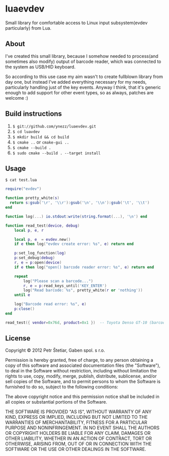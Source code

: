 # luaevdev

Small library for comfortable access to Linux input subsystem(evdev particularly) from Lua.

## About

I've created this small library, because I somehow needed to process(and sometimes also modify) output of
barcode reader, which was connected to the system as USB/HID keyboard.

So according to this use case my aim wasn't to create fullblown library from day one, but instead
I've added everything necessary for my needs, particularly handling just of the key events. Anyway
I think, that it's generic enough to add support for other event types, so as always, patches are welcome :)

## Build instructions

1. `$ git://github.com/ynezz/luaevdev.git`
1. `$ cd luavdev`
1. `$ mkdir build && cd build`
1. `$ cmake ..` or `cmake-gui ..`
1. `$ cmake --build .`
1. `$ sudo cmake --build . --target install`

## Usage

`$ cat test.lua`

``` lua
require("evdev")

function pretty_white(s)
  return s:gsub('\r', '\\r'):gsub('\n', '\\n'):gsub('\t', '\\t')
end

function log(...) io.stdout:write(string.format(...), '\n') end

function read_test(device, debug)
	local p, e, r

	local p, e  = evdev.new()
	if e then log("evdev create error: %s", e) return end

	p:set_log_function(log)
	p:set_debug(debug)
	r, e = p:open(device)
	if e then log("open() barcode reader error: %s", e) return end

	repeat
		log("Please scan a barcode...")
		r, e = p:read_keys_until('KEY_ENTER')
		log("Read barcode: %s", pretty_white(r or 'nothing'))
	until e

	log("Barcode read error: %s", e)
	p:close()
end

read_test({ vendor=0x76d, product=0x1 })  -- Toyota Denso GT-10 (barcode reader)
```

## License

Copyright &copy; 2012 Petr Štetiar, Gaben spol. s r.o.

Permission is hereby granted, free of charge, to any person obtaining a copy
of this software and associated documentation files (the "Software"), to deal
in the Software without restriction, including without limitation the rights
to use, copy, modify, merge, publish, distribute, sublicense, and/or sell
copies of the Software, and to permit persons to whom the Software is
furnished to do so, subject to the following conditions:

The above copyright notice and this permission notice shall be included in all
copies or substantial portions of the Software.

THE SOFTWARE IS PROVIDED "AS IS", WITHOUT WARRANTY OF ANY KIND, EXPRESS OR
IMPLIED, INCLUDING BUT NOT LIMITED TO THE WARRANTIES OF MERCHANTABILITY,
FITNESS FOR A PARTICULAR PURPOSE AND NONINFRINGEMENT.  IN NO EVENT SHALL THE
AUTHORS OR COPYRIGHT HOLDERS BE LIABLE FOR ANY CLAIM, DAMAGES OR OTHER
LIABILITY, WHETHER IN AN ACTION OF CONTRACT, TORT OR OTHERWISE, ARISING FROM,
OUT OF OR IN CONNECTION WITH THE SOFTWARE OR THE USE OR OTHER DEALINGS IN THE
SOFTWARE.
